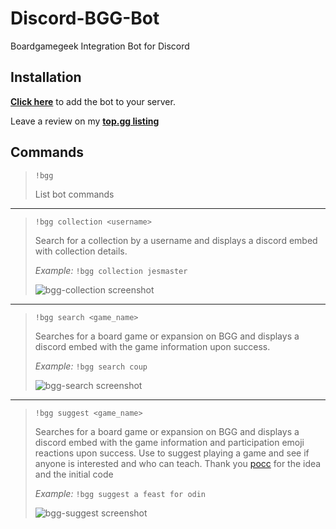 # Discord-BGG-Bot
Boardgamegeek Integration Bot for Discord

## **Installation**

**[Click here](https://discord.com/oauth2/authorize?client_id=696045552625778810&scope=bot&permissions=0)** to add the bot to your server.

Leave a review on my **[top.gg listing](https://top.gg/bot/696045552625778810)**

## **Commands**

>`!bgg`
>
>List bot commands
---
>`!bgg collection <username>`
>
>Search for a collection by a username and displays a discord embed with collection details.
>
>_Example:_ `!bgg collection jesmaster`
> 
> ![bgg-collection screenshot](https://i.imgur.com/6h6zChY.png)
---
>`!bgg search <game_name>`  
>
>Searches for a board game or expansion on BGG and displays a discord embed with the game information upon success.  
>
>_Example:_ `!bgg search coup`
>
> ![bgg-search screenshot](https://i.imgur.com/lTiHV0D.png)
---
>`!bgg suggest <game_name>`
>
>Searches for a board game or expansion on BGG and displays a discord embed with the game information
> and participation emoji reactions upon success. Use to suggest playing a game and see if anyone is interested and who can teach.
> Thank you [pocc](https://github.com/pocc) for the idea and the initial code
>
>_Example:_ `!bgg suggest a feast for odin` 
>
> ![bgg-suggest screenshot](https://i.imgur.com/DUkcce2.png)